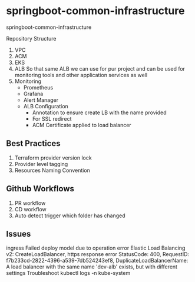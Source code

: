 # springboot-common-infrastructure
springboot-common-infrastructure

Repository Structure
1. VPC
2. ACM
3. EKS
4. ALB
    So that same ALB we can use for pur project and can be used for monitoring tools and other application services as well
4. Monitoring
    - Prometheus
    - Grafana
    - Alert Manager
    - ALB Configuration
        - Annotation to ensure create LB with the name provided
        - For SSL redirect
        - ACM Certificate applied to load balancer


## Best Practices
1. Terraform provider version lock
2. Provider level tagging
3. Resources Naming Convention

## Github Workflows
1. PR workflow
2. CD workflow
3. Auto detect trigger which folder has changed


## Issues
   ingress  Failed deploy model due to operation error Elastic Load Balancing v2: CreateLoadBalancer, https response error StatusCode: 400, RequestID: f7b233cd-2822-4396-a539-7db524243ef8, DuplicateLoadBalancerName: A load balancer with the same name 'dev-alb' exists, but with different settings
Troubleshoot
kubectl logs -n kube-system <ingress-controller-pod>
